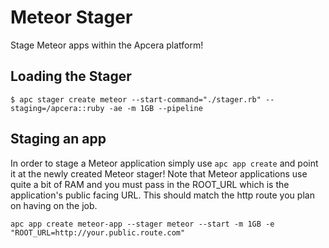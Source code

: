 # Meteor Stager

Stage Meteor apps within the Apcera platform!

## Loading the Stager

```console
$ apc stager create meteor --start-command="./stager.rb" --staging=/apcera::ruby -ae -m 1GB --pipeline
```

## Staging an app

In order to stage a Meteor application simply use `apc app create` and point it at the newly created Meteor stager! Note that Meteor applications use quite a bit of RAM and you must pass in the ROOT_URL which is the application's public facing URL. This should match the http route you plan on having on the job.

```console
apc app create meteor-app --stager meteor --start -m 1GB -e "ROOT_URL=http://your.public.route.com"
```
